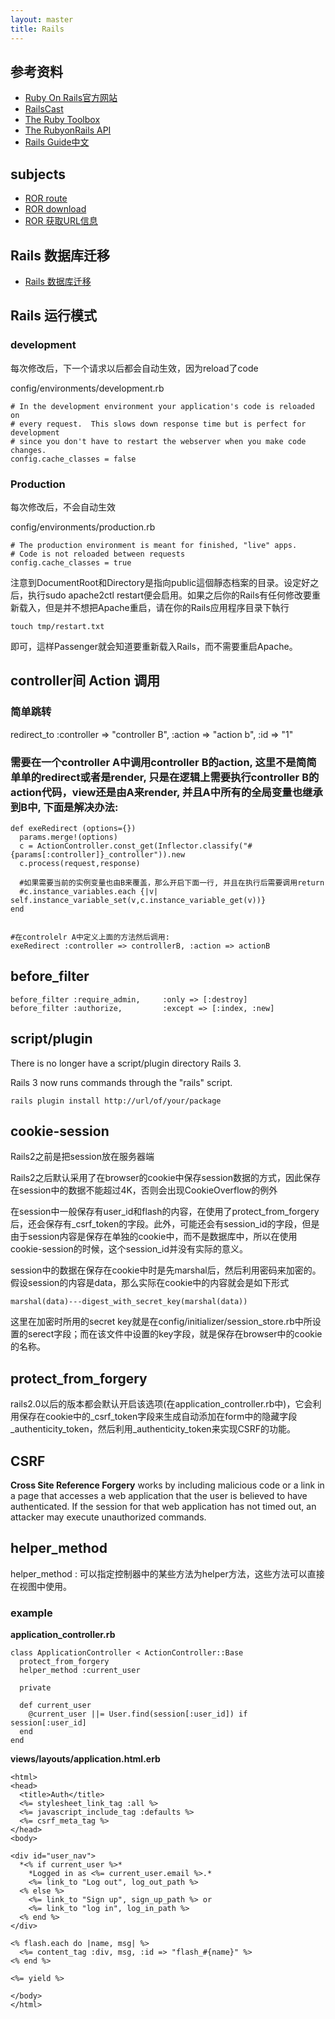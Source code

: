 ```yaml
---
layout: master
title: Rails
---
```


## 参考资料

* [Ruby On Rails官方网站](http://rubyonrails.org/)
* [RailsCast](http://railscasts.com/)
* [The Ruby Toolbox](https://www.ruby-toolbox.com/)
* [The RubyonRails API](http://api.rubyonrails.org/)
* [Rails Guide中文](http://guides.ruby-china.org/)


## subjects

* [ROR route](rails-route.html)
* [ROR download](rails-download.html)
* [ROR 获取URL信息](rails-url-info.html)

## Rails 数据库迁移

* [Rails 数据库迁移](migrate.html)

## Rails 运行模式

### development

每次修改后，下一个请求以后都会自动生效，因为reload了code

config/environments/development.rb

    # In the development environment your application's code is reloaded on
    # every request.  This slows down response time but is perfect for development
    # since you don't have to restart the webserver when you make code changes.
    config.cache_classes = false

### Production 

每次修改后，不会自动生效

config/environments/production.rb

    # The production environment is meant for finished, "live" apps.
    # Code is not reloaded between requests
    config.cache_classes = true


注意到DocumentRoot和Directory是指向public這個靜态档案的目录。设定好之后，执行sudo apache2ctl restart便会启用。如果之后你的Rails有任何修改要重新载入，但是并不想把Apache重启，请在你的Rails应用程序目录下執行

    touch tmp/restart.txt

即可，這样Passenger就会知道要重新载入Rails，而不需要重启Apache。

## controller间 Action 调用

### 简单跳转

redirect_to :controller => "controller B", :action => "action b", :id => "1"

### 需要在一个controller A中调用controller B的action, 这里不是简简单单的redirect或者是render, 只是在逻辑上需要执行controller B的action代码，view还是由A来render, 并且A中所有的全局变量也继承到B中, 下面是解决办法: 

    def exeRedirect (options={})
      params.merge!(options)
      c = ActionController.const_get(Inflector.classify("#{params[:controller]}_controller")).new
      c.process(request,response)
  
      #如果需要当前的实例变量也由B来覆盖，那么开启下面一行, 并且在执行后需要调用return
      #c.instance_variables.each {|v| self.instance_variable_set(v,c.instance_variable_get(v))}
    end


    #在controlelr A中定义上面的方法然后调用:
    exeRedirect :controller => controllerB, :action => actionB


## before_filter

    before_filter :require_admin,     :only => [:destroy]
    before_filter :authorize,         :except => [:index, :new]

## script/plugin

There is no longer have a script/plugin directory Rails 3. 

Rails 3 now runs commands through the "rails" script.

    rails plugin install http://url/of/your/package

## cookie-session

Rails2之前是把session放在服务器端

Rails2之后默认采用了在browser的cookie中保存session数据的方式，因此保存在session中的数据不能超过4K，否则会出现CookieOverflow的例外

在session中一般保存有user_id和flash的内容，在使用了protect_from_forgery后，还会保存有_csrf_token的字段。此外，可能还会有session_id的字段，但是由于session内容是保存在单独的cookie中，而不是数据库中，所以在使用cookie-session的时候，这个session_id并没有实际的意义。

session中的数据在保存在cookie中时是先marshal后，然后利用密码来加密的。假设session的内容是data，那么实际在cookie中的内容就会是如下形式

    marshal(data)---digest_with_secret_key(marshal(data))

这里在加密时所用的secret key就是在config/initializer/session_store.rb中所设置的serect字段；而在该文件中设置的key字段，就是保存在browser中的cookie的名称。

## protect_from_forgery

rails2.0以后的版本都会默认开启该选项(在application_controller.rb中)，它会利用保存在cookie中的_csrf_token字段来生成自动添加在form中的隐藏字段_authenticity_token，然后利用_authenticity_token来实现CSRF的功能。

## CSRF

**Cross Site Reference Forgery** works by including malicious code or a link in a page that accesses a web application that the user is believed to have authenticated. If the session for that web application has not timed out, an attacker may execute unauthorized commands.

## helper_method

helper_method : 可以指定控制器中的某些方法为helper方法，这些方法可以直接在视图中使用。

### example

**application_controller.rb**

    class ApplicationController < ActionController::Base
      protect_from_forgery
      helper_method :current_user
    
      private
    
      def current_user
        @current_user ||= User.find(session[:user_id]) if session[:user_id]
      end
    end
    
**views/layouts/application.html.erb**
    
    <html>
    <head>
      <title>Auth</title>
      <%= stylesheet_link_tag :all %>
      <%= javascript_include_tag :defaults %>
      <%= csrf_meta_tag %>
    </head>
    <body>
    
    <div id="user_nav">
      *<% if current_user %>*
        *Logged in as <%= current_user.email %>.*
        <%= link_to "Log out", log_out_path %>
      <% else %>
        <%= link_to "Sign up", sign_up_path %> or
        <%= link_to "log in", log_in_path %>
      <% end %>
    </div>
    
    <% flash.each do |name, msg| %>
      <%= content_tag :div, msg, :id => "flash_#{name}" %>
    <% end %>
    
    <%= yield %>
    
    </body>
    </html>

